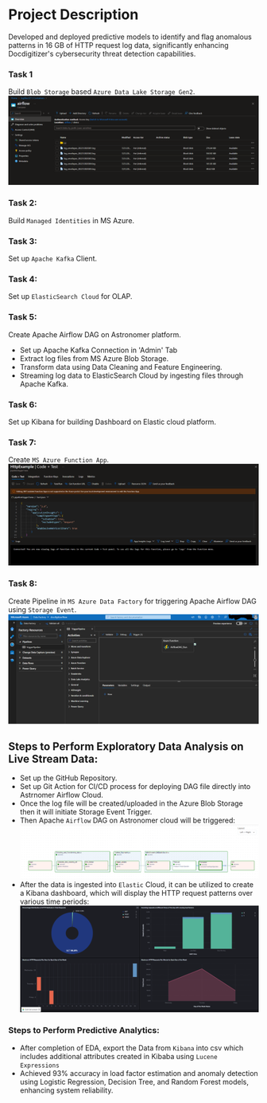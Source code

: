 # Project Description
Developed and deployed predictive models to identify and flag anomalous patterns in 16 GB of HTTP request log data, significantly enhancing Docdigitizer's cybersecurity threat detection capabilities.

### Task 1
Build `Blob Storage` based `Azure Data Lake Storage Gen2`.
![alt text](BlobStorageContainer.png)

### Task 2:
Build `Managed Identities` in MS Azure.

### Task 3:
Set up `Apache Kafka` Client.

### Task 4:
Set up `ElasticSearch Cloud` for OLAP.

### Task 5:
Create Apache Airflow DAG on Astronomer platform.
  - Set up Apache Kafka Connection in 'Admin' Tab
  - Extract log files from MS Azure Blob Storage.
  - Transform data using Data Cleaning and Feature Engineering.
  - Streaming log data to ElasticSearch Cloud by ingesting files through Apache Kafka.

### Task 6:
Set up Kibana for building Dashboard on Elastic cloud platform.

### Task 7:
Create `MS Azure Function App`.
![alt text](Azure_Function_App.png)

### Task 8:
Create Pipeline in `MS Azure Data Factory` for triggering Apache Airflow DAG using `Storage Event`.
![alt text](StorageEventTriggerDataFactory.png)


## Steps to Perform Exploratory Data Analysis on Live Stream Data:
  - Set up the GitHub Repository.
  - Set up Git Action for CI/CD process for deploying DAG file directly into Astrnomer Airflow Cloud.
  - Once the log file will be created/uploaded in the Azure Blob Storage then it will initiate Storage Event Trigger.
  - Then Apache `Airflow` DAG on Astronomer cloud will be triggered:
  ![alt text](Airflow_DAG.png)
  - After the data is ingested into `Elastic` Cloud, it can be utilized to create a Kibana dashboard, which will display the HTTP request patterns over various time periods:
![alt text](Kibana_Dashboard.png)

### Steps to Perform Predictive Analytics:
  - After completion of EDA, export the Data from `Kibana` into csv which includes additional attributes created in Kibaba using `Lucene Expressions`
  - Achieved 93% accuracy in load factor estimation and anomaly detection using Logistic Regression, Decision Tree, and Random Forest models, enhancing system reliability.
